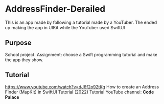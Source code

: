 # AddressFinder-Derailed
This is an app made by following a tutorial made by a YouTuber. The ended up making the app in UIKit while the YouTuber used SwiftUI

## Purpose
School project. Assignment: choose a Swift programming tutorial and make the app they show.

## Tutorial
https://www.youtube.com/watch?v=dJ6f2o92tKg
How to create an Address Finder (MapKit) in SwiftUI Tutorial (2022)
Tutorial YouTube channel: **Code Palace**
